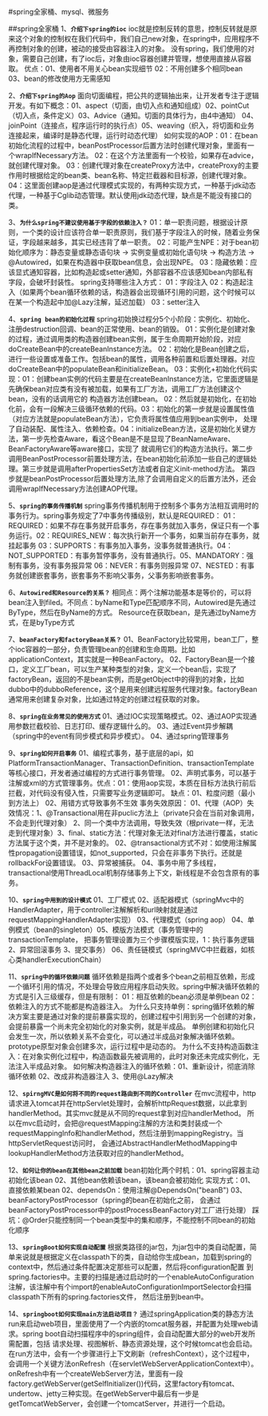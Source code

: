 #spring全家桶、mysql、微服务

##spring全家桶
1、**`介绍下spring的ioc`**
    ioc就是控制反转的意思，控制反转就是原来这个对象的控制权在我们代码中，我们自己new对象，在spring中，应用程序不再控制对象的创建，被动的接受由容器注入的对象。
        没有spring，我们使用的对象，需要自己创建，有了ioc后，对象由ioc容器创建并管理，想使用直接从容器取。
    优点：01、使用者不用关心bean实现细节 02：不用创建多个相同bean  03、bean的修改使用方无需感知
    
2、**`介绍下spring的Aop`**
    面向切面编程，把公共的逻辑抽出来，让开发者专注于逻辑开发。有如下概念：01、aspect（切面，由切入点和通知组成）02、pointCut（切入点，条件定义）03、Advice（通知。切面的具体行为，由4中通知）
        04、joinPoint（连接点，程序运行时的执行点）05、weaving（织入，将切面和业务连接起来，编译时是静态代理，运行时动态代理）
    如何实现的AOP：01：在bean初始化流程的过程中，beanPostProcessor后置方法时创建代理对象，里面有一个wrapIfNecessary方法。 02：在这个方法里面有一个校验，如果存在advice，就创建代理对象。
        03：创建代理对象在createProxy方法中，createProxy的主要作用时根据给定的bean类、bean名称、特定拦截器和目标源，创建代理对象。
        04：这里面创建aop是通过代理模式实现的，有两种实现方式，一种基于jdk动态代理，一种基于Cglib动态管理。默认使用jdk动态代理，缺点是不能没有接口的类。
        
3、**`为什么spring不建议使用基于字段的依赖注入？`**
    01：单一职责问题，根据设计原则，一个类的设计应该符合单一职责原则，我们基于字段注入的时候，随着业务保证，字段越来越多，其实已经违背了单一职责。
        02：可能产生NPE：对于bean初始化顺序为：静态变量或静态语句块 -> 实例变量或初始化语句块 -> 构造方法 -> @Autowired，如果在构造器中获取bean信息，会出现NPE。
        03：隐藏依赖：应该显式通知容器，比如构造起或setter通知，外部容器不应该感知bean内部私有字段，会破坏封装性。
    spring支持哪些注入方式：
        01：字段注入 02：构造起注入（如果两个bean循环依赖的话，构造器会出现循环引用的问题，这个时候可以在某一个构造起中加@Lazy注解，延迟加载） 03：setter注入

4、**`spring bean的初始化过程`**
    spring初始换过程分5个小阶段：实例化、初始化、注册destruction回调、bean的正常使用、bean的销毁。
    01：实例化是创建对象的过程，通过调用类的构造器创建bean实例，属于生命周期开始阶段，对应doCreateBean中的createBeanInstance方法。
    02：初始化是Bean创建之后，进行一些设置或准备工作。包括bean的属性，调用各种前置和后置处理器。对应doCreateBean中的populateBean和initializeBean。
    03：实例化+初始化代码实现：01：创建bean实例的代码主要是在createBeanInstance方法，它里面逻辑是先确保bean对应类有没有被加载，如果有工厂方法，调用工厂方法创建这个bean，没有的话调用它的
        构造器方法创建bean。 02：然后就是初始化，在初始化前，会有一段解决三级循环依赖的代码。03：初始化的第一步就是设置属性值（对应方法就是populateBean方法），它负责将属性值应用到bean实例中，
        处理了自动装配、属性注入、依赖检查。04：initializeBean方法，这是初始化关键方法，第一步先检查Aware，看这个Bean是不是显现了BeanNameAware、BeanFactoryAware等aware接口，实现了
        就调用它们的构造方法执行。第二步调用BeanPostProcessor前置处理方法，在bean初始化前添加一些自己的逻辑处理。第三步就是调用afterPropertiesSet方法或者自定义init-method方法。
        第四步就是beanPostProcessor后置处理方法,除了会调用自定义的后置方法外，还会调用wrapIfNecessary方法创建AOP代理。

5、**`spring的事务传播机制`**
    spring事务传播机制用于控制多个事务方法相互调用时的事务行为。spring事务规定了7中事务传播级别，默认是REQUIRED：
    01：REQUIRED：如果不存在事务就开启事务，存在事务就加入事务，保证只有一个事务运行。02：REQUIRES_NEW：每次执行新开一个事务，如果当前存在事务，就挂起事务
    03：SUPPORTS：有事务加入事务，没事务就普通执行。04：NOT_SUPPORTED：有事务暂停事务，没有普通执行。05、MANDATORY：强制有事务，没有事务报异常
    06：NEVER：有事务则报异常 07、NESTED：有事务就创建嵌套事务，嵌套事务不影响父事务，父事务影响嵌套事务。

6、**`Autowired和Resource的关系？`**
    相同点：两个注解功能基本是等价的，可以将bean注入到filed。不同点：byName和Type匹配顺序不同，Autowired是先通过ByType，然后在ByName的方式。
Resource在获取bean，是先通过byName方式，在是byType方式

7、**`beanFactory和factoryBean关系？`**
    01、BeanFactory比较常用，bean工厂，整个ioc容器的一部分，负责管理bean的创建和生命周期。比如applicationContext，其实就是一种BeanFactory。
    02、FactoryBean是一个接口，定义工厂bean，可以生产某种类型的对象，定义一个bean后，实现了factoryBean，返回的不是bean实例，而是getObject中的得到的对象，比如
        dubbo中的dubboReference，这个是用来创建远程服务代理对象。factoryBean通常用来创建复杂对象，比如通过特定的创建过程获取的对象。
        
8、**`spring在业务常见的使用方式`**
    01、通过IOC实现策略模式。02、通过AOP实现通用参数拦截校验、日志打印、缓存逻辑什么的。 03、通过Event异步解耦（spring中的event有同步模式和异步模式）。
    04、通过spring管理事务
    
9、**`spring如何开启事务`**
    01、编程式事务，基于底层的api，如PlatformTransactionManager、TransactionDefinition、transactionTemplate等核心接口，开发者通过编程的方式进行事务管理。
    02、声明式事务，可以基于注解或xml的方式管理事务。优点：01：使用aop实现，本质在目标方法执行前后拦截，对代码没有侵入性，只需要写业务逻辑即可。
           缺点：01、粒度问题（最小到方法上） 02、用错方式导致事务不生效
    事务失效原因：
     01、代理（AOP）失效情况：1、@Transactional用在非puclic方法上（private只会在当前对象调用，不会走到代理对象）
        2、同一个类中方法调用，导致失效（根private一样，无法走到代理对象）3、final、static方法：代理对象无法对final方法进行覆盖，static方法属于这个类，并不是对象的。
     02、@transactional方式不对：如使用注解属性propagation设置错误，如not_supported，只会在非事务下执行。还就是rollbackFor设置错误。
     03、异常被捕获。   04、事务中用了多线程，transactional使用ThreadLocal机制存储事务上下文，新线程是不会包含原有的事务。
                    
10、**`spring中用到的设计模式`**
    01、工厂模式  02、适配器模式（springMvc中的HandlerAdapter，用于controller注解解析和url映射就是通过requestMappingHandlerAdapter实现）
    03、代理模式（spring aop） 04、单例模式（bean的singleton）05、模版方法模式（事务管理中的transactionTemplate，
        把事务管理设置为三个步骤模版实现，1：执行事务逻辑 2、异常回滚事务 3、提交事务） 06、责任链模式（springMVC中拦截器，如核心类handlerExecutionChain）

11、**`spring中的循环依赖问题`**
    循环依赖是指两个或者多个bean之前相互依赖，形成一个循环引用的情况，不处理会导致应用程序启动失败。spring中解决循环依赖的方式是引入三级缓存，但是有限制：
        01：相互依赖的bean必须是单例bean 02：依赖注入的方式不能都是构造器注入。
    为什么只支持单例：spring循环依赖的解决方案主要是通过对象的提前暴露实现的，创建过程中引用到另一个创建的对象，会提前暴露一个尚未完全初始化的对象实例，就是半成品。
        单例创建和初始化只会发生一次，所以依赖关系不会变化，可以通过半成品对象解决循环依赖。prototype原型对象会创建多次，运行过程中是动态的。
    为什么不支持构造函数注入：在对象实例化过程中，构造函数最先被调用的，此时对象还未完成实例化，无法注入半成品对象。
        如何解决构造器注入的循环依赖：01、重新设计，彻底消除循环依赖 02、改成非构造器注入 3、使用@Lazy解决
        
12、**`spirngMVC是如何将不同的request路由到不同的Controller`**
    在mvc流程中，http请求进入tomcat并在httpServlet处理时，会解析httpRequest数据，以此拿到handlerMethod。其实mvc就是从不同的request拿到对应handlerMethod。
    所以在mvc启动时，会把@requestMapping注解的方法和类封装成一个requestMappingInfo和handlerMethod，然后注册到mappingRegistry。当httpServletRequest访问时，
        会通过AbstractHandlerMethodMapping中lookupHandlerMethod方法获取对应的handlerMethod。

12、**`如何让你的bean在其他bean之前加载`**
    bean初始化两个时机：01、spring容器主动初始化该bean 02、其他bean依赖该bean，该bean会被初始化
    实现方式：01、直接依赖某bean 02、dependsOn：使用注解@DependsOn("beanB") 03、beanFactoryPostProcessor（spring的bean在初始化之前，
        会通过beanFactoryPostProcessor中的postProcessBeanFactory对工厂进行处理）
    踩坑：@Order只能控制同一个bean类型中的集和顺序，不能控制不同bean的初始化顺序

13、**`springBoot如何实现自动配置`**
    根据类路径的jar包，为jar包中的类自动配置，简单来说就是根据定义在classpath下的类，自动给你生成bean，加载到spring的context中，然后通过条件配置决定那些可以配置，然后将configuration配置
到spring.factories中。主要的扫描是通过启动时的一个enableAutoConfiguration注解，该注解中有个import的enableAutoConfigurationImportSelector会扫描classpath下所有的spring.factories文件，
然后注册到bean中。

14、**`springboot如何实现main方法启动项目？`**
    通过springApplication类的静态方法run来启动web项目，里面使用了一个内嵌的tomcat服务器，并配置为处理web请求。spring boot自动扫描程序中的spring组件，会自动配置大部分的web开发所需配置，包括
请求处理、视图解析、静态资源处理，这个时候tomcat也会启动。在run方法中，会有一个步骤进行上下文刷新（refreshContext），这个过程中，会调用一个关键方法onRefresh（在servletWebServerApplicationContext中）。
onRefresh中有一个createWebServer方法，里面有一段factory.getWebServer(getSelfInitializer())代码，这里factory有tomcat、undertow、jetty三种实现。在getWebServer中最后有一步是
getTomcatWebServer，会创建一个tomcatServer，并进行一个启动。





    